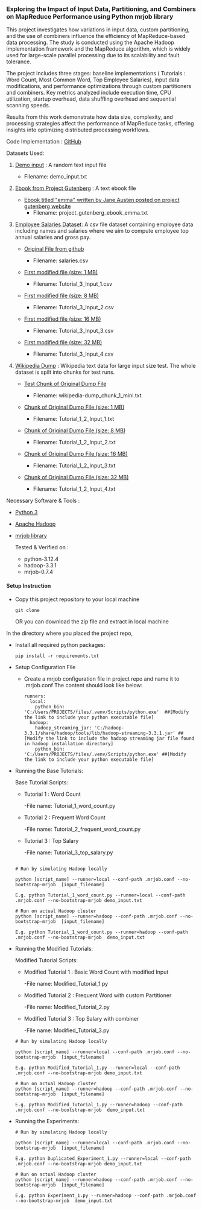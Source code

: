 
### Exploring the Impact of Input Data, Partitioning, and Combiners on MapReduce Performance using Python mrjob library

This project investigates how variations in input data, custom partitioning, and the use of combiners influence the efficiency of MapReduce-based data processing. The study is conducted using the Apache Hadoop implementation framework and the MapReduce algorithm, which is widely used for large-scale parallel processing due to its scalability and fault tolerance.

The project includes three stages: baseline implementations ( Tutorials : Word Count, Most Common Word, Top Employee Salaries), input data modifications, and performance optimizations through custom partitioners and combiners. Key metrics analyzed include execution time, CPU utilization, startup overhead, data shuffling overhead and sequential scanning speeds. 

Results from this work demonstrate how data size, complexity, and processing strategies affect the performance of MapReduce tasks, offering insights into optimizing distributed processing workflows.

Code Implementation : [GitHub](https://github.com/sakarmainali/python_map_reduce)

Datasets Used:

1. [Demo input](https://github.com/zdata-inc/HadoopWithPython/blob/master/resources/input.txt) : A random text input file
    - Filename: demo_input.txt
2. [Ebook from Project Gutenberg](https://www.gutenberg.org/ebooks/) : A text ebook file
    - [Ebook titled "emma" written by Jane Austen posted on project gutenberg website](https://www.gutenberg.org/ebooks/158)
      - Filename: project_gutenberg_ebook_emma.txt
3. [Employee Salaries Dataset](https://github.com/zdata-inc/HadoopWithPython/blob/master/resources/salaries.csv): A csv file dataset containing employee data including names and salaries where we aim to compute employee top annual salaries and gross pay.
    - [Original File from github](https://github.com/zdata-inc/HadoopWithPython/blob/master/resources/salaries.csv)
      - Filename: salaries.csv

     - [First modified file (size: 1 MB)](https://raw.githubusercontent.com/sakarmainali/python_map_reduce/refs/heads/master/Tutorial_3_Input_1.csv)
        - Filename: Tutorial_3_Input_1.csv

     - [First modified file (size: 8 MB)](https://raw.githubusercontent.com/sakarmainali/python_map_reduce/refs/heads/master/Tutorial_3_Input_2.csv)
        - Filename: Tutorial_3_Input_2.csv

     - [First modified file (size: 16 MB)](https://raw.githubusercontent.com/sakarmainali/python_map_reduce/refs/heads/master/Tutorial_3_Input_3.csv)
        - Filename: Tutorial_3_Input_3.csv

     - [First modified file (size: 32 MB)](https://raw.githubusercontent.com/sakarmainali/python_map_reduce/refs/heads/master/Tutorial_3_Input_4.csv)
        - Filename: Tutorial_3_Input_4.csv      
      

4. [Wikipedia Dump](https://www.kaggle.com/datasets/toastedalmonds/wikipedia-dump-20200820) : Wikipedia text data for large input size test. The whole dataset is spilt into chunks for test runs.

    - [Test Chunk of Original Dump File](https://github.com/zdata-inc/HadoopWithPython/blob/master/resources/wikipedia-dump_chunk_1_mini.txt)
      - Filename: wikipedia-dump_chunk_1_mini.txt

     - [Chunk of Original Dump File (size: 1 MB)](https://raw.githubusercontent.com/sakarmainali/python_map_reduce/refs/heads/master/Tutorial_1_2_Input_1.txt)
        - Filename: Tutorial_1_2_Input_1.txt

     - [Chunk of Original Dump File (size: 8 MB)](https://raw.githubusercontent.com/sakarmainali/python_map_reduce/refs/heads/master/Tutorial_1_2_Input_2.txt)
        - Filename: Tutorial_1_2_Input_2.txt

     - [Chunk of Original Dump File (size: 16 MB)](https://raw.githubusercontent.com/sakarmainali/python_map_reduce/refs/heads/master/Tutorial_1_2_Input_3.txt)
        - Filename: Tutorial_1_2_Input_3.txt

     - [Chunk of Original Dump File (size: 32 MB)](https://raw.githubusercontent.com/sakarmainali/python_map_reduce/refs/heads/master/Tutorial_1_2_Input_4.txt)
        - Filename: Tutorial_1_2_Input_4.txt   


Necessary Software & Tools :

- [Python 3](https://www.python.org/downloads/)

- [Apache Hadoop](https://hadoop.apache.org/releases.html)
  
- [mrjob library](https://mrjob.readthedocs.io/en/latest/)

  Tested & Verified on : 
    - python-3.12.4
    - hadoop-3.3.1
    - mrjob-0.7.4


#### Setup Instruction

* Copy this project repository to your local machine
  ```shell
  git clone 
  ```
   OR
  you can download the zip file and extract in local machine





In the directory where you placed the project repo,

* Install all required python packages:
  ```shell
  pip install -r requirements.txt
  ```

* Setup Configuration File

  - Create a mrjob configuration file in project repo and name it to .mrjob.conf
    The content should look like below:

    ```shell
    runners:
      local:
        python_bin: 'C:/Users/PROJECTS/files/.venv/Scripts/python.exe'  ##[Modify the link to include your python executable file]
      hadoop:
        hadoop_streaming_jar: 'C:/hadoop-3.3.1/share/hadoop/tools/lib/hadoop-streaming-3.3.1.jar' ##[Modify the link to include the hadoop streaming jar file found in hadoop installation directory]
        python_bin: 'C:/Users/PROJECTS/files/.venv/Scripts/python.exe' ##[Modify the link to include your python executable file]
    ```

* Running the Base Tutorials:

  Base Tutorial Scripts:

    - Tutorial 1 : Word Count
    
        -File name: Tutorial_1_word_count.py 
    - Tutorial 2 : Frequent Word Count
    
        -File name: Tutorial_2_frequent_word_count.py 

    - Tutorial 3 : Top Salary
    
        -File name: Tutorial_3_top_salary.py 


  ```shell
  
  # Run by simulating Hadoop locally

  python [script_name] --runner=local --conf-path .mrjob.conf --no-bootstrap-mrjob  [input_filename]

  E.g. python Tutorial_1_word_count.py --runner=local --conf-path .mrjob.conf --no-bootstrap-mrjob demo_input.txt

  # Run on actual Hadoop cluster 
  python [script_name] --runner=hadoop --conf-path .mrjob.conf --no-bootstrap-mrjob  [input_filename]

  E.g. python Tutorial_1_word_count.py --runner=hadoop --conf-path .mrjob.conf --no-bootstrap-mrjob  demo_input.txt

  ```
* Running the Modified Tutorials:

  Modified Tutorial Scripts:

    - Modified Tutorial 1 : Basic Word Count with modified Input
    
        -File name: Modified_Tutorial_1.py 
    - Modified Tutorial 2 : Frequent Word with custom Partitioner
    
        -File name: Modified_Tutorial_2.py 

    - Modified Tutorial 3 : Top Salary with combiner
    
        -File name: Modified_Tutorial_3.py 

  ```shell
  # Run by simulating Hadoop locally

  python [script_name] --runner=local --conf-path .mrjob.conf --no-bootstrap-mrjob  [input_filename]

  E.g. python Modified_Tutorial_1.py --runner=local --conf-path .mrjob.conf --no-bootstrap-mrjob demo_input.txt

  # Run on actual Hadoop cluster 
  python [script_name] --runner=hadoop --conf-path .mrjob.conf --no-bootstrap-mrjob  [input_filename]

  E.g. python Modified_Tutorial_1.py --runner=hadoop --conf-path .mrjob.conf --no-bootstrap-mrjob  demo_input.txt

  ```
* Running the Experiments:

  ```shell
  # Run by simulating Hadoop locally

  python [script_name] --runner=local --conf-path .mrjob.conf --no-bootstrap-mrjob  [input_filename]

  E.g. python Duplicated_Experiment_1.py --runner=local --conf-path .mrjob.conf --no-bootstrap-mrjob demo_input.txt

  # Run on actual Hadoop cluster 
  python [script_name] --runner=hadoop --conf-path .mrjob.conf --no-bootstrap-mrjob  [input_filename]

  E.g. python Experiment_1.py --runner=hadoop --conf-path .mrjob.conf --no-bootstrap-mrjob  demo_input.txt



